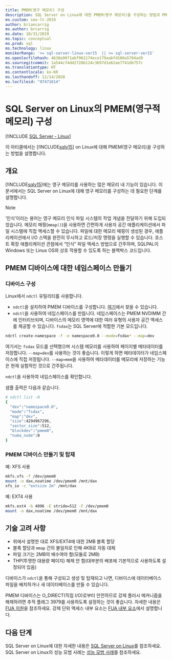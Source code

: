 ```yaml
---
title: PMEM(영구 메모리) 구성
description: SQL Server on Linux에 대한 PMEM(영구 메모리)을 구성하는 방법과 PMEM 디바이스에 대한 네임스페이스를 만드는 방법을 알아봅니다.
ms.custom: seo-lt-2019
author: briancarrig
ms.author: brcarrig
ms.date: 10/31/2019
ms.topic: conceptual
ms.prod: sql
ms.technology: linux
monikerRange: '>= sql-server-linux-ver15  || >= sql-server-ver15'
ms.openlocfilehash: 4630a96f1abf961174ece179aabfd160a5784ad9
ms.sourcegitcommit: 1a544cf4dd2720b124c3697d1e62ae7741db757c
ms.translationtype: HT
ms.contentlocale: ko-KR
ms.lasthandoff: 12/14/2020
ms.locfileid: "97471614"
---
```

# <a name="configure-persistent-memory-pmem-for-sql-server-on-linux"></a>SQL Server on Linux의 PMEM(영구적 메모리) 구성

[!INCLUDE [SQL Server - Linux](../includes/applies-to-version/sql-linux.md)]

이 아티클에서는 [!INCLUDE[sqlv15](../includes/sssqlv15-md.md)] on Linux에 대해 PMEM(영구 메모리)을 구성하는 방법을 설명합니다.

## <a name="overview"></a>개요

[!INCLUDE[sqlv15](../includes/sssqlv15-md.md)]에는 영구 메모리를 사용하는 많은 메모리 내 기능이 있습니다. 이 문서에서는 SQL Server on Linux에 대해 영구 메모리를 구성하는 데 필요한 단계를 설명합니다.

> [!NOTE]
> ‘인식’이라는 용어는 영구 메모리 인식 파일 시스템의 작업 개념을 전달하기 위해 도입되었습니다.  메모리 매핑(`mmap()`)을 사용하면 간편하게 사용자 공간 애플리케이션에서 파일 시스템에 직접 액세스할 수 있습니다. 파일에 대한 메모리 매핑이 생성된 경우, 애플리케이션에서 I/O 스택을 완전히 무시하고 로드/저장 명령을 실행할 수 있습니다. 호스트 확장 애플리케이션 관점에서 “인식” 파일 액세스 방법으로 간주하며, SQLPAL이 Windows 또는 Linux OS와 상호 작용할 수 있도록 하는 블랙박스 코드입니다.

## <a name="create-namespaces-for-pmem-devices"></a>PMEM 디바이스에 대한 네임스페이스 만들기

### <a name="configure-the-devices"></a>디바이스 구성

Linux에서 `ndctl` 유틸리티를 사용합니다.

- `ndctl`을 설치하여 PMEM 디바이스를 구성합니다. [여기](https://docs.pmem.io/getting-started-guide/installing-ndctl)에서 찾을 수 있습니다.
- `ndctl`을 사용하여 네임스페이스를 만듭니다. 네임스페이스는 PMEM NVDIMM 간에 인터리브되며, 디바이스의 메모리 영역에 대한 여러 유형의 사용자 공간 액세스를 제공할 수 있습니다. `fsdax`는 SQL Server에 적합한 기본 모드입니다.

```bash 
ndctl create-namespace -f -e namespace0.0 --mode=fsdax* --map=dev
```

여기서는 `fsdax` 모드를 선택했으며 시스템 메모리를 사용하여 페이지별 메타데이터를 저장합니다. `--map=dev`를 사용하는 것이 좋습니다. 이렇게 하면 메타데이터가 네임스페이스에 직접 저장됩니다. `--map=mem`을 사용하여 메타데이터를 메모리에 저장하는 기능은 현재 실험적인 것으로 간주됩니다.

`ndctl`을 사용하여 네임스페이스를 확인합니다. 
  
샘플 출력은 다음과 같습니다.

```bash
# ndctl list -N
{
  "dev":"namespace0.0",
  "mode":"fsdax",
  "map":"dev",
  "size":4294967296,
  "sector_size":512,
  "blockdev":"pmem0",
  "numa_node":0
}
```

### <a name="create-and-mount-pmem-device"></a>PMEM 디바이스 만들기 및 탑재

예: XFS 사용

```bash
mkfs.xfs -f /dev/pmem0
mount -o dax,noatime /dev/pmem0 /mnt/dax
xfs_io -c "extsize 2m" /mnt/dax
```

예: EXT4 사용

```bash
mkfs.ext4 -b 4096 -E stride=512 -F /dev/pmem0
mount -o dax,noatime /dev/pmem0 /mnt/dax
```

## <a name="technical-considerations"></a>기술 고려 사항

- 위에서 설명한 대로 XFS/EXT4에 대한 2MB 블록 할당
- 블록 할당과 `mmap` 간의 불일치로 인해 4KB로 자동 대체
- 파일 크기는 2MB의 배수여야 함(모듈로 2MB)
- THP(투명한 대용량 페이지) 해제 안 함(대부분의 배포에 기본적으로 사용하도록 설정되어 있음)

디바이스가 `ndctl`을 통해 구성되고 생성 및 탑재되고 나면, 디바이스에 데이터베이스 파일을 배치하거나 새 데이터베이스를 만들 수 있습니다.

PMEM 디바이스는 O_DIRECT(직접 I/O)로부터 안전하므로 강제 플러시 메커니즘을 해제하려면 추적 플래그 3979를 사용하도록 설정하는 것이 좋습니다. 자세한 내용은 [FUA 지원](https://support.microsoft.com/help/4131496/enable-forced-flush-mechanism-in-sql-server-2017-on-linux)을 참조하세요. 강제 단위 액세스 내부 요소는 [FUA 내부 요소](/archive/blogs/bobsql/sql-server-on-linux-forced-unit-access-fua-internals)에서 설명합니다.

## <a name="next-steps"></a>다음 단계

SQL Server on Linux에 대한 자세한 내용은 [SQL Server on Linux](sql-server-linux-overview.md)를 참조하세요.
SQL Server on Linux의 성능 모범 사례는 [성능 모범 사례](sql-server-linux-performance-best-practices.md)를 참조하세요.